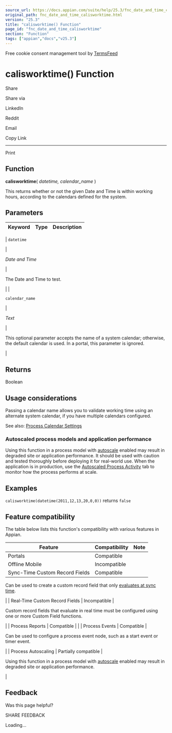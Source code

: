 ```yaml
---
source_url: https://docs.appian.com/suite/help/25.3/fnc_date_and_time_calisworktime.html
original_path: fnc_date_and_time_calisworktime.html
version: "25.3"
title: "calisworktime() Function"
page_id: "fnc_date_and_time_calisworktime"
section: "Function"
tags: ["appian","docs","v25.3"]
---
```



Free cookie consent management tool by [TermsFeed](https://www.termsfeed.com/)

# calisworktime() Function

Share

Share via

LinkedIn

Reddit

Email

Copy Link

* * *

Print

## Function

**calisworktime**( _datetime, calendar\_name_ )

This returns whether or not the given Date and Time is within working hours, according to the calendars defined for the system.

## Parameters

| Keyword | Type | Description |
| --- | --- | --- |
|
`datetime`

 |

_Date and Time_

 |

The Date and Time to test.

 |
|

`calendar_name`

 |

_Text_

 |

This optional parameter accepts the name of a system calendar; otherwise, the default calendar is used. In a portal, this parameter is ignored.

 |

## Returns

Boolean

## Usage considerations

Passing a calendar name allows you to validate working time using an alternate system calendar, if you have multiple calendars configured.

See also: [Process Calendar Settings](Process_Calendar_Settings.html)

### Autoscaled process models and application performance

Using this function in a process model with [autoscale](autoscale-processes.html) enabled may result in degraded site or application performance. It should be used with caution and tested thoroughly before deploying it for real-world use. When the application is in production, use the [Autoscaled Process Activity](monitoring-autoscaled-processes.html) tab to monitor how the process performs at scale.

## Examples

`calisworktime(datetime(2011,12,13,20,0,0))` returns `false`

## Feature compatibility

The table below lists this function's compatibility with various features in Appian.

| Feature | Compatibility | Note |
| --- | --- | --- |
| Portals | Compatible |  |
| Offline Mobile | Incompatible |  |
| Sync-Time Custom Record Fields | Compatible |
Can be used to create a custom record field that only [evaluates at sync time](custom-record-fields.html#prodlink-sync-time-evaluations).

 |
| Real-Time Custom Record Fields | Incompatible |

Custom record fields that evaluate in real time must be configured using one or more Custom Field functions.

 |
| Process Reports | Compatible |  |
| Process Events | Compatible |

Can be used to configure a process event node, such as a start event or timer event.

 |
| Process Autoscaling | Partially compatible |

Using this function in a process model with [autoscale](autoscale-processes.html) enabled may result in degraded site or application performance.

 |

## Feedback

Was this page helpful?

SHARE FEEDBACK

Loading...